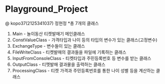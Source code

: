 # Playground_Project
@ kopo37(2125341037) 정현정
*총 7개의 클래스
1. Main - 놀이동산 티켓발매기 메인클래스
2. ConstValueClass - 가격타입과 나이 등의 타입의 변수가 있는 클래스(고정변수)
3. ExchangeType - 변수들이 있는 클래스
4. FileWriteClass - 티켓발매의 결과들을 파일에 기록하는 클래스
5. InputFromConsoleClass - 티켓타입과 주민등록번호 등 변수를 받는 클래스
6. OutputClass - 티멧발매 결과물을 출력하는 클래스
7. ProcessingClass - 티켓 가격과 주민등록번호를 통한 나이 성별 등을 계산하는 클래스
